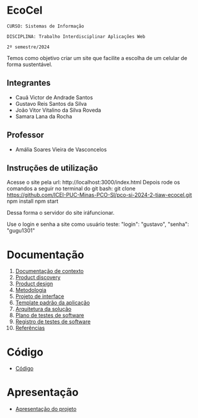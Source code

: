 # EcoCel

`CURSO: Sistemas de Informação`

`DISCIPLINA: Trabalho Interdisciplinar Aplicações Web`

`2º semestre/2024`

Temos como objetivo criar um site que facilite a escolha de um celular de forma sustentável.

## Integrantes

* Cauã Victor de Andrade Santos
* Gustavo Reis Santos da Silva
* João Vitor Vitalino da Silva Roveda
* Samara Lana da Rocha 

## Professor

* Amália Soares Vieira de Vasconcelos

## Instruções de utilização

Acesse o site pela url: http://localhost:3000/index.html
Depois rode os comandos a seguir no terminal do git bash:
git clone https://github.com/ICEI-PUC-Minas-PCO-SI/pco-si-2024-2-tiaw-ecocel.git
npm install
npm start

Dessa forma o servidor do site iráfuncionar.

Use o login e senha a site como usuário teste:
"login": "gustavo",
"senha": "gugu1301"

# Documentação

<ol>
<li><a href="docs/01-Contexto.md"> Documentação de contexto</a></li>
<li><a href="docs/02-Product-discovery.md"> Product discovery</a></li>
<li><a href="docs/03-Product-design.md"> Product design</a></li>
<li><a href="docs/04-Metodologia.md"> Metodologia</a></li>
<li><a href="docs/05-Projeto-interface.md"> Projeto de interface</a></li>
<li><a href="docs/06-Template-padrao.md"> Template padrão da aplicação</a></li>
<li><a href="docs/07-Arquitetura-solucao.md"> Arquitetura da solução</a></li>
<li><a href="docs/08-Plano-testes-software.md"> Plano de testes de software</a></li>
<li><a href="docs/09-Registro-testes-software.md"> Registro de testes de software</a></li>
<li><a href="docs/10-Referencias.md"> Referências</a></li>
</ol>

# Código

* <a href="https://ecocel.replit.app/">Código</a>

# Apresentação

* <a href="presentation/README.md">Apresentação do projeto</a>
